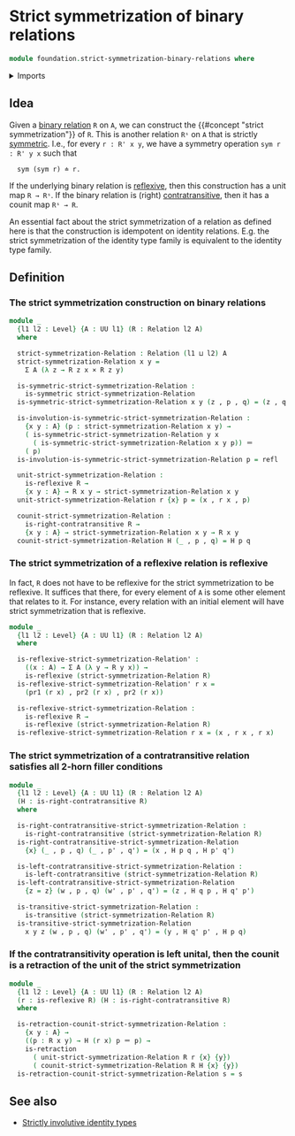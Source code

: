 # Strict symmetrization of binary relations

```agda
module foundation.strict-symmetrization-binary-relations where
```

<details><summary>Imports</summary>

```agda
open import foundation.binary-relations
open import foundation.contratransitive-binary-relations
open import foundation.dependent-pair-types
open import foundation.reflexive-relations
open import foundation.transitive-binary-relations
open import foundation.universe-levels

open import foundation-core.cartesian-product-types
open import foundation-core.identity-types
open import foundation-core.retractions
```

</details>

## Idea

Given a [binary relation](foundation.binary-relations.md) `R` on `A`, we can
construct the {{#concept "strict symmetrization"}} of `R`. This is another
relation `Rˢ` on `A` that is strictly
[symmetric](foundation.binary-relations.md). I.e., for every `r : R' x y`, we
have a symmetry operation `sym r : R' y x` such that

```text
  sym (sym r) ≐ r.
```

If the underlying binary relation is
[reflexive](foundation.reflexive-relations.md), then this construction has a
unit map `R → Rˢ`. If the binary relation is (right)
[contratransitive](foundation.contratransitive-binary-relations.md), then it has
a counit map `Rˢ → R`.

An essential fact about the strict symmetrization of a relation as defined here
is that the construction is idempotent on identity relations. E.g. the strict
symmetrization of the identity type family is equivalent to the identity type
family.

## Definition

### The strict symmetrization construction on binary relations

```agda
module _
  {l1 l2 : Level} {A : UU l1} (R : Relation l2 A)
  where

  strict-symmetrization-Relation : Relation (l1 ⊔ l2) A
  strict-symmetrization-Relation x y =
    Σ A (λ z → R z x × R z y)

  is-symmetric-strict-symmetrization-Relation :
    is-symmetric strict-symmetrization-Relation
  is-symmetric-strict-symmetrization-Relation x y (z , p , q) = (z , q , p)

  is-involution-is-symmetric-strict-symmetrization-Relation :
    {x y : A} (p : strict-symmetrization-Relation x y) →
    ( is-symmetric-strict-symmetrization-Relation y x
      ( is-symmetric-strict-symmetrization-Relation x y p)) ＝
    ( p)
  is-involution-is-symmetric-strict-symmetrization-Relation p = refl

  unit-strict-symmetrization-Relation :
    is-reflexive R →
    {x y : A} → R x y → strict-symmetrization-Relation x y
  unit-strict-symmetrization-Relation r {x} p = (x , r x , p)

  counit-strict-symmetrization-Relation :
    is-right-contratransitive R →
    {x y : A} → strict-symmetrization-Relation x y → R x y
  counit-strict-symmetrization-Relation H (_ , p , q) = H p q
```

### The strict symmetrization of a reflexive relation is reflexive

In fact, `R` does not have to be reflexive for the strict symmetrization to be
reflexive. It suffices that there, for every element of `A` is some other
element that relates to it. For instance, every relation with an initial element
will have strict symmetrization that is reflexive.

```agda
module _
  {l1 l2 : Level} {A : UU l1} (R : Relation l2 A)
  where

  is-reflexive-strict-symmetrization-Relation' :
    ((x : A) → Σ A (λ y → R y x)) →
    is-reflexive (strict-symmetrization-Relation R)
  is-reflexive-strict-symmetrization-Relation' r x =
    (pr1 (r x) , pr2 (r x) , pr2 (r x))

  is-reflexive-strict-symmetrization-Relation :
    is-reflexive R →
    is-reflexive (strict-symmetrization-Relation R)
  is-reflexive-strict-symmetrization-Relation r x = (x , r x , r x)
```

### The strict symmetrization of a contratransitive relation satisfies all 2-horn filler conditions

```agda
module _
  {l1 l2 : Level} {A : UU l1} (R : Relation l2 A)
  (H : is-right-contratransitive R)
  where

  is-right-contratransitive-strict-symmetrization-Relation :
    is-right-contratransitive (strict-symmetrization-Relation R)
  is-right-contratransitive-strict-symmetrization-Relation
    {x} (_ , p , q) (_ , p' , q') = (x , H p q , H p' q')

  is-left-contratransitive-strict-symmetrization-Relation :
    is-left-contratransitive (strict-symmetrization-Relation R)
  is-left-contratransitive-strict-symmetrization-Relation
    {z = z} (w , p , q) (w' , p' , q') = (z , H q p , H q' p')

  is-transitive-strict-symmetrization-Relation :
    is-transitive (strict-symmetrization-Relation R)
  is-transitive-strict-symmetrization-Relation
    x y z (w , p , q) (w' , p' , q') = (y , H q' p' , H p q)
```

### If the contratransitivity operation is left unital, then the counit is a retraction of the unit of the strict symmetrization

```agda
module _
  {l1 l2 : Level} {A : UU l1} (R : Relation l2 A)
  (r : is-reflexive R) (H : is-right-contratransitive R)
  where

  is-retraction-counit-strict-symmetrization-Relation :
    {x y : A} →
    ((p : R x y) → H (r x) p ＝ p) →
    is-retraction
      ( unit-strict-symmetrization-Relation R r {x} {y})
      ( counit-strict-symmetrization-Relation R H {x} {y})
  is-retraction-counit-strict-symmetrization-Relation s = s
```

## See also

- [Strictly involutive identity types](foundation.strictly-involutive-identity-types.md)
